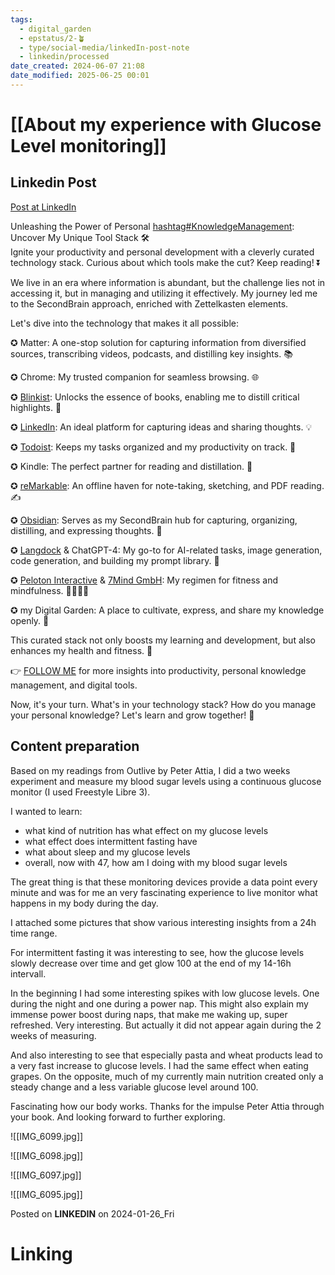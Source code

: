 ```yaml
---
tags:
  - digital_garden
  - epstatus/2-🪴
  - type/social-media/linkedIn-post-note
  - linkedin/processed
date_created: 2024-06-07 21:08
date_modified: 2025-06-25 00:01
---
```

# [[About my experience with Glucose Level monitoring]]

## Linkedin Post

[Post at LinkedIn](https://www.linkedin.com/posts/sebastiankamilli_healthtech-biohacking-wellnessjourney-activity-7156556371558039552-HnY9?utm_source=share&utm_medium=member_desktop)

Unleashing the Power of Personal [hashtag#KnowledgeManagement](https://www.linkedin.com/feed/hashtag/?keywords=knowledgemanagement&highlightedUpdateUrns=urn%3Ali%3Aactivity%3A7156926314552156161): Uncover My Unique Tool Stack 🛠️  
Ignite your productivity and personal development with a cleverly curated technology stack. Curious about which tools make the cut? Keep reading! ⏬  
  
We live in an era where information is abundant, but the challenge lies not in accessing it, but in managing and utilizing it effectively. My journey led me to the SecondBrain approach, enriched with Zettelkasten elements.  
  
Let's dive into the technology that makes it all possible:  
  
✪ Matter: A one-stop solution for capturing information from diversified sources, transcribing videos, podcasts, and distilling key insights. 📚  
  
✪ Chrome: My trusted companion for seamless browsing. 🌐  
  
✪ [Blinkist](https://www.linkedin.com/company/blinkist/): Unlocks the essence of books, enabling me to distill critical highlights. 📖  
  
✪ [LinkedIn](https://www.linkedin.com/company/linkedin/): An ideal platform for capturing ideas and sharing thoughts. 💡  
  
✪ [Todoist](https://www.linkedin.com/company/todoistsd/): Keeps my tasks organized and my productivity on track. 📝  
  
✪ Kindle: The perfect partner for reading and distillation. 📕  
  
✪ [reMarkable](https://www.linkedin.com/company/remarkable-as/): An offline haven for note-taking, sketching, and PDF reading. ✍️  
  
✪ [Obsidian](https://www.linkedin.com/company/obsidianmd/): Serves as my SecondBrain hub for capturing, organizing, distilling, and expressing thoughts. 🧠  
  
✪ [Langdock](https://www.linkedin.com/company/langdock/) & ChatGPT-4: My go-to for AI-related tasks, image generation, code generation, and building my prompt library. 🤖  
  
✪ [Peloton Interactive](https://www.linkedin.com/company/peloton-interactive-/) & [7Mind GmbH](https://www.linkedin.com/company/7mind-gmbh/): My regimen for fitness and mindfulness. 🏋️‍♀️🧘‍♂️  
  
✪ my Digital Garden: A place to cultivate, express, and share my knowledge openly. 🌳  
  
This curated stack not only boosts my learning and development, but also enhances my health and fitness. 🚀  
  
👉 [FOLLOW ME](https://www.linkedin.com/comm/mynetwork/discovery-see-all?usecase=PEOPLE_FOLLOWS&followMember=sebastiankamilli) for more insights into productivity, personal knowledge management, and digital tools.  
  
Now, it's your turn. What's in your technology stack? How do you manage your personal knowledge? Let's learn and grow together! 💬

## Content preparation

Based on my readings from Outlive by Peter Attia, I did a two weeks experiment and measure my blood sugar levels using a continuous glucose monitor (I used Freestyle Libre 3). 

I wanted to learn: 
+ what kind of nutrition has what effect on my glucose levels
+ what effect does intermittent fasting have
+ what about sleep and my glucose levels
+ overall, now with 47, how am I doing with my blood sugar levels

The great thing is that these monitoring devices provide a data point every minute and was for me an very fascinating experience to live monitor what happens in my body during the day. 

I attached some pictures that show various interesting insights from a 24h time range.

For intermittent fasting it was interesting to see, how the glucose levels slowly decrease over time and get glow 100 at the end of my 14-16h intervall.

In the beginning I had some interesting spikes with low glucose levels. One during the night and one during a power nap. This might also explain my immense power boost during naps, that make me waking up, super refreshed. Very interesting. But actually it did not appear again during the 2 weeks of measuring.

And also interesting to see that especially pasta and wheat products lead to a very fast increase to glucose levels. I had the same effect when eating grapes. On the opposite, much of my currently main nutrition created only a steady change and a less variable glucose level around 100. 

Fascinating how our body works. Thanks for the impulse Peter Attia through your book. And looking forward to further exploring.

![[IMG_6099.jpg]]

![[IMG_6098.jpg]]

![[IMG_6097.jpg]]

![[IMG_6095.jpg]]

Posted on **LINKEDIN** on 2024-01-26_Fri

# Linking
